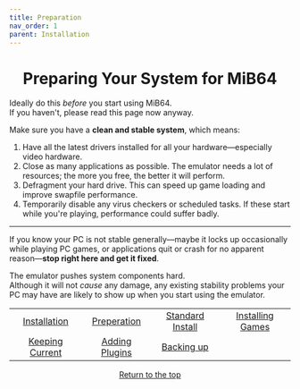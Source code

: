 ```yaml
---
title: Preparation
nav_order: 1
parent: Installation
---
```


<h1 style="text-align:center">Preparing Your System for MiB64</h1>

Ideally do this *before* you start using MiB64.  
If you haven't, please read this page now anyway.

Make sure you have a **clean and stable system**, which means:

1. Have all the latest drivers installed for all your hardware—especially video hardware.
2. Close as many applications as possible. The emulator needs a lot of resources; the more you free, the better it will perform.
3. Defragment your hard drive. This can speed up game loading and improve swapfile performance.
4. Temporarily disable any virus checkers or scheduled tasks. If these start while you're playing, performance could suffer badly.

---

If you know your PC is not stable generally—maybe it locks up occasionally while playing PC games, or applications quit or crash for no apparent reason—**stop right here and get it fixed**.

The emulator pushes system components hard.  
Although it will not *cause* any damage, any existing stability problems your PC may have are likely to show up when you start using the emulator.

<table align="center">
  <tr>
    <td class="auto-style3" style="text-align: center;">
      <a href="installation">Installation</a>
    </td>
    <td class="auto-style3" style="text-align: center;">
      <a href="preparing">Preperation</a>
    </td>
    <td class="auto-style3" style="text-align: center;">
      <a href="standard-install">Standard Install</a>
    </td>
    <td class="auto-style3" style="text-align: center;">
      <a href="installing-games">Installing Games</a>
    </td>
  </tr>
  <tr>
    <td class="auto-style3" style="text-align: center;">
      <a href="updating-files">Keeping Current</a>
    </td>
    <td class="auto-style3" style="text-align: center;">
      <a href="additional-plugins">Adding Plugins</a>
    </td>
	<td class="auto-style3" style="text-align: center; vertical-align: middle;">
	<a href="backing-up">Backing up</a>
	</td>
  </tr>
</table>

<p style="text-align:center"><a href="#">Return to the top</a></p>

<!-- ClauseEcho: Preparation Protocol Complete -->
